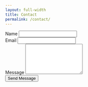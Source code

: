 ```yaml
---
layout: full-width
title: Contact
permalink: /contact/
---
```


<form action="https://formspree.io/{{ site.email }}" method="POST" class="form">
  <div class="form-group">
    <label for="name">Name</label>
    <input type="text" name="name" id="name" class="form-control" required>
  </div>
  <div class="form-group">
    <label for="email">Email</label>
    <input type="email" name="_replyto" id="email" class="form-control" required>
  </div>
  <div class="form-group">
    <label for="message">Message</label>
    <textarea name="message" id="message" rows="6" class="form-control"></textarea>
  </div>
  <button type="submit" class="btn btn-outline-dark">Send Message</button>
</form>
